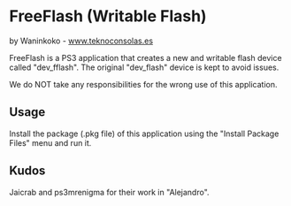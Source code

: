 FreeFlash (Writable Flash)
==========================

by Waninkoko - www.teknoconsolas.es

FreeFlash is a PS3 application that creates a new and writable flash device
called "dev_fflash". The original "dev_flash" device is kept to avoid issues.

We do NOT take any responsibilities for the wrong use of this application.

Usage
-----

Install the package (.pkg file) of this application using the "Install
Package Files" menu and run it.

Kudos
-----

Jaicrab and ps3mrenigma for their work in "Alejandro".
